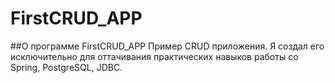 # FirstCRUD_APP
##О программе FirstCRUD_APP Пример CRUD приложения. Я создал его исключительно для оттачивания практических навыков работы со Spring, PostgreSQL, JDBC.
